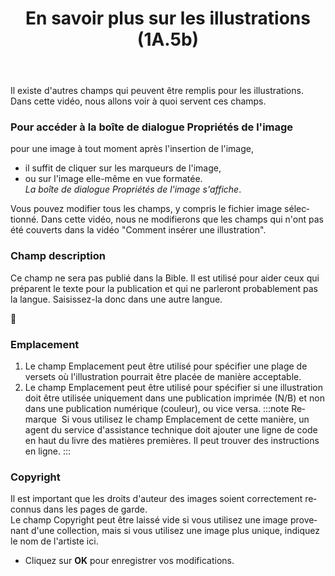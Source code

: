 ﻿---
lang: fr
title: En savoir plus sur les illustrations (1A.5b)
---
Il existe d'autres champs qui peuvent être remplis pour les illustrations. 
Dans cette vidéo, nous allons voir à quoi servent ces champs. 

### Pour accéder à la boîte de dialogue Propriétés de l'image 
pour une image à tout moment après l'insertion de l'image, 
- il suffit de cliquer sur les marqueurs de l'image, 
- ou sur l'image elle-même en vue formatée.   
   *La boîte de dialogue Propriétés de l'image s'affiche*. 

Vous pouvez modifier tous les champs, y compris le fichier image sélectionné. 
Dans cette vidéo, nous ne modifierons que les champs qui n'ont pas été couverts dans la vidéo "Comment insérer une illustration". 

### Champ description 
Ce champ ne sera pas publié dans la Bible. Il est utilisé pour aider ceux qui préparent le texte pour la publication et qui ne parleront probablement pas la langue. Saisissez-la donc dans une autre langue.

📄

### Emplacement 
1. Le champ Emplacement peut être utilisé pour spécifier une plage de versets où l'illustration pourrait être placée de manière acceptable. 
2. Le champ Emplacement peut être utilisé pour spécifier si une illustration doit être utilisée uniquement dans une publication imprimée (N/B) et non dans une publication numérique (couleur), ou vice versa. 
:::note Remarque 
Si vous utilisez le champ Emplacement de cette manière, un agent du service d'assistance technique doit ajouter une ligne de code en haut du livre des matières premières. Il peut trouver des instructions en ligne.
:::

### Copyright 
Il est important que les droits d'auteur des images soient correctement reconnus dans les pages de garde.  
Le champ Copyright peut être laissé vide si vous utilisez une image provenant d'une collection, mais si vous utilisez une image plus unique, indiquez le nom de l'artiste ici. 
- Cliquez sur **OK** pour enregistrer vos modifications.

